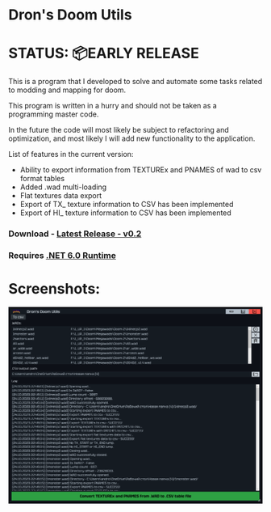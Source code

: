 # Dron's Doom Utils

# STATUS: 📦EARLY RELEASE

This is a program that I developed to solve and automate some tasks related to modding and mapping for doom.

This program is written in a hurry and should not be taken as a programming master code.

In the future the code will most likely be subject to refactoring and optimization, and most likely I will add new functionality to the application.

List of features in the current version:
- Ability to export information from TEXTUREx and PNAMES of wad to csv format tables
- Added .wad multi-loading
- Flat textures data export
- Export of TX_ texture information to CSV has been implemented
- Export of HI_ texture information to CSV has been implemented

### Download - [Latest Release - v0.2](https://github.com/dron12261games/SFT-DronsDoomUtils/releases/download/v0.2/Drons.Doom.Utils.v0.2.zip)

### Requires [.NET 6.0 Runtime](https://dotnet.microsoft.com/en-us/download/dotnet/6.0)

# Screenshots:
![Screen1](./screens/1.png)
